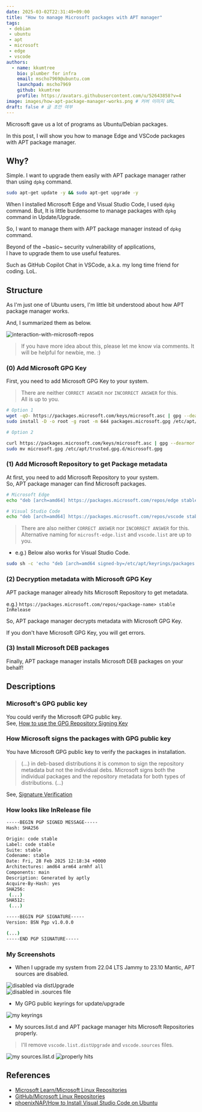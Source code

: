 ```yaml
---
date: 2025-03-02T22:31:49+09:00
title: "How to manage Microsoft packages with APT manager"
tags:
 - debian  
 - ubuntu  
 - apt
 - microsoft
 - edge
 - vscode
authors:
  - name: kkumtree
    bio: plumber for infra
    email: mscho7969@ubuntu.com
    launchpad: mscho7969
    github: kkumtree
    profile: https://avatars.githubusercontent.com/u/52643858?v=4 
image: images/how-apt-package-manager-works.png # 커버 이미지 URL
draft: false # 글 초안 여부
---
```


Microsoft gave us a lot of programs as Ubuntu/Debian packages.  

In this post, I will show you how to manage Edge and VSCode packages with APT package manager.  

## Why?  

Simple. I want to upgrade them easily with APT package manager rather than using `dpkg` command.  

```bash
sudo apt-get update -y && sudo apt-get upgrade -y  
```

When I installed Microsoft Edge and Visual Studio Code, I used `dpkg` command.
But, It is little burdensome to manage packages with `dpkg` command in Update/Upgrade.

So, I want to manage them with APT package manager instead of `dpkg` command.

Beyond of the ~basic~ security vulnerability of applications,  
I have to upgrade them to use useful features.  

Such as GitHub Copilot Chat in VSCode, a.k.a. my long time friend for coding. LoL.  

## Structure  

As I'm just one of Ubuntu users, I'm little bit understood about how APT package manager works.  

And, I summarized them as below.  

![interaction-with-microsoft-repos](images/how-apt-package-manager-works.png)

> If you have more idea about this, please let me know via comments. It will be helpful for newbie, me. :)  

### (0) Add Microsoft GPG Key

First, you need to add Microsoft GPG Key to your system.

> There are neither `CORRECT ANSWER` nor `INCORRECT ANSWER` for this.  
> All is up to you.  

```bash
# Option 1
wget -qO- https://packages.microsoft.com/keys/microsoft.asc | gpg --dearmor > packages.microsoft.gpg
sudo install -D -o root -g root -m 644 packages.microsoft.gpg /etc/apt/keyrings/packages.microsoft.gpg
```

```bash
# Option 2

curl https://packages.microsoft.com/keys/microsoft.asc | gpg --dearmor > microsoft.gpg
sudo mv microsoft.gpg /etc/apt/trusted.gpg.d/microsoft.gpg
```

### (1) Add Microsoft Repository to get Package metadata

At first, you need to add Microsoft Repository to your system.  
So, APT package manager can find Microsoft packages.  

```bash
# Microsoft Edge
echo "deb [arch=amd64] https://packages.microsoft.com/repos/edge stable main" | sudo tee /etc/apt/sources.list.d/microsoft-edge.list

# Visual Studio Code
echo "deb [arch=amd64] https://packages.microsoft.com/repos/vscode stable main" | sudo tee /etc/apt/sources.list.d/vscode.list
```

> There are also neither `CORRECT ANSWER` nor `INCORRECT ANSWER` for this.
> Alternative naming for `microsft-edge.list` and `vscode.list` are up to you.

- e.g.) Below also works for Visual Studio Code.  

```bash
sudo sh -c 'echo "deb [arch=amd64 signed-by=/etc/apt/keyrings/packages.microsoft.gpg] https://packages.microsoft.com/repos/code stable main" > /etc/apt/sources.list.d/vscode.list'
```

### (2) Decryption metadata with Microsoft GPG Key

APT package manager already hits Microsoft Repository to get metadata.  

e.g.) `https://packages.microsoft.com/repos/<package-name> stable InRelease`

So, APT package manager decrypts metadata with Microsoft GPG Key.  

If you don't have Microsoft GPG Key, you will get errors.  

### (3) Install Microsoft DEB packages  

Finally, APT package manager installs Microsoft DEB packages on your behalf!  

## Descriptions

### Microsoft's GPG public key

You could verify the Microsoft GPG public key.  
See, [How to use the GPG Repository Signing Key](https://learn.microsoft.com/en-us/linux/packages#how-to-use-the-gpg-repository-signing-key)  

### How Microsoft signs the packages with GPG public key  

You have Microsoft GPG public key to verify the packages in installation.  

> (...) in deb-based distributions it is common to sign the repository metadata but not the individual debs. Microsoft signs both the individual packages and the repository metadata for both types of distributions. (...)

See, [Signature Verification](https://github.com/microsoft/linux-package-repositories?tab=readme-ov-file#signature-verification)  

### How looks like InRelease file

```bash
-----BEGIN PGP SIGNED MESSAGE-----
Hash: SHA256

Origin: code stable
Label: code stable
Suite: stable
Codename: stable
Date: Fri, 28 Feb 2025 12:18:34 +0000
Architectures: amd64 arm64 armhf all
Components: main
Description: Generated by aptly
Acquire-By-Hash: yes
SHA256:
 (...)
SHA512:
 (...)

-----BEGIN PGP SIGNATURE-----
Version: BSN Pgp v1.0.0.0

(...)
-----END PGP SIGNATURE-----
```

### My Screenshots  

- When I upgrade my system from 22.04 LTS Jammy to 23.10 Mantic, APT sources are disabled.  

![disabled via distUpgrade](images/Screenshot%20from%202025-03-02%2021-55-23.png)  
![disabled in .sources file](images/Screenshot%20from%202025-03-02%2021-55-36.png)  

- My GPG public keyrings for update/upgrade  

![my keyrings](images/Screenshot%20from%202025-03-02%2021-57-24.png)

- My sources.list.d and APT package manager hits Microsoft Repositories properly.  

> I'll remove `vscode.list.distUpgrade` and `vscode.sources` files.  

![my sources.list.d](images/Screenshot%20from%202025-03-02%2021-58-56.png)
![properly hits](images/Screenshot%20from%202025-03-02%2021-59-33.png)

## References  

- [Microsoft Learn/Microsoft Linux Repositories](https://learn.microsoft.com/en-us/linux/packages)  
- [GitHub/Microsoft Linux Repositories](https://github.com/microsoft/linux-package-repositories)  
- [phoenixNAP/How to Install Visual Studio Code on Ubuntu](https://phoenixnap.com/kb/install-vscode-ubuntu)  
